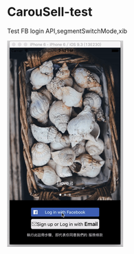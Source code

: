 # CarouSell-test
Test FB login API,segmentSwitchMode,xib


![image](https://github.com/stephyang/CarouSell-test/blob/master/CarouSell-test-login.gif)




